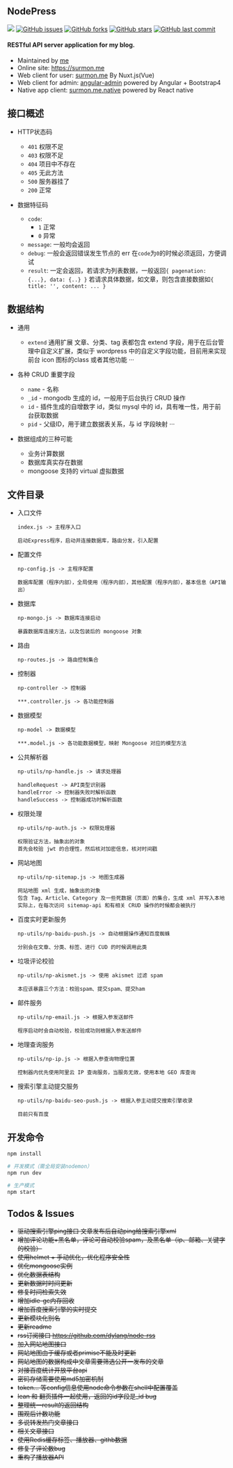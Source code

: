 ## NodePress

[![](https://badge.juejin.im/entry/58a5f22c8d6d810057c8f0a5/likes.svg?style=flat-square)](https://juejin.im/entry/58a5f22c8d6d810057c8f0a5/detail)
[![GitHub issues](https://img.shields.io/github/issues/surmon-china/nodepress.svg?style=flat-square)](https://github.com/surmon-china/nodepress/issues)
[![GitHub forks](https://img.shields.io/github/forks/surmon-china/nodepress.svg?style=flat-square)](https://github.com/surmon-china/nodepress/network)
[![GitHub stars](https://img.shields.io/github/stars/surmon-china/nodepress.svg?style=flat-square)](https://github.com/surmon-china/nodepress/stargazers)
[![GitHub last commit](https://img.shields.io/github/last-commit/google/skia.svg?style=flat-square)](https://github.com/surmon-china/nodepress)

#### RESTful API server application for my blog.

- Maintained by [me](mailto://surmon@foxmail.com)
- Online site: https://surmon.me
- Web client for user: [surmon.me](https://github.com/surmon-china/surmon.me) By Nuxt.js(Vue)
- Web client for admin: [angular-admin](https://github.com/surmon-china/angular-admin) powered by Angular + Bootstrap4
- Native app client: [surmon.me.native](https://github.com/surmon-china/surmon.me.native) powered by React native


## 接口概述

  - HTTP状态码
    * `401` 权限不足
    * `403` 权限不足
    * `404` 项目中不存在
    * `405` 无此方法
    * `500` 服务器挂了
    * `200` 正常

  - 数据特征码
    * `code`:
        * `1` 正常
        * `0` 异常
    * `message`:
        一般均会返回
    * `debug`:
        一般会返回错误发生节点的 err
        在`code`为`0`的时候必须返回，方便调试
    * `result`:
        一定会返回，若请求为列表数据，一般返回`{ pagenation: {...}, data: {..} }`
        若请求具体数据，如文章，则包含直接数据如`{ title: '', content: ... }`


## 数据结构

  - 通用
    * `extend` 通用扩展
        文章、分类、tag 表都包含 extend 字段，用于在后台管理中自定义扩展，类似于 wordpress 中的自定义字段功能，目前用来实现前台 icon 图标的class 或者其他功能
    ···


  - 各种 CRUD 重要字段
    * `name`         - 名称
    * `_id`          - mongodb 生成的 id，一般用于后台执行 CRUD 操作
    * `id`           - 插件生成的自增数字 id，类似 mysql 中的 id，具有唯一性，用于前台获取数据
    * `pid`          - 父级ID，用于建立数据表关系，与 id 字段映射
    ···

  - 数据组成的三种可能
    + 业务计算数据
    + 数据库真实存在数据
    + mongoose 支持的 virtual 虚拟数据


## 文件目录

  - 入口文件

    ```
    index.js -> 主程序入口

    启动Express程序，启动并连接数据库，路由分发，引入配置
    ```

  - 配置文件

    ```
    np-config.js -> 主程序配置

    数据库配置（程序内部），全局使用（程序内部），其他配置（程序内部），基本信息（API输出）
    ```

  - 数据库

    ```
    np-mongo.js -> 数据库连接启动

    暴露数据库连接方法，以及包装后的 mongoose 对象
    ```

  - 路由

    ```
    np-routes.js -> 路由控制集合
    ```

  - 控制器

    ```
    np-controller -> 控制器

    ***.controller.js -> 各功能控制器
    ```

  - 数据模型

    ```
    np-model -> 数据模型

    ***.model.js -> 各功能数据模型，映射 Mongoose 对应的模型方法
    ```

  - 公共解析器

    ```
    np-utils/np-handle.js -> 请求处理器

    handleRequest -> API类型识别器
    handleError -> 控制器失败时解析函数
    handleSuccess -> 控制器成功时解析函数
    ```

  - 权限处理

    ```
    np-utils/np-auth.js -> 权限处理器
    
    权限验证方法，抽象出的对象
    首先会校验 jwt 的合理性，然后核对加密信息，核对时间戳
    ```
    
  - 网站地图

    ```
    np-utils/np-sitemap.js -> 地图生成器
    
    网站地图 xml 生成，抽象出的对象
    包含 Tag、Article、Category 及一些死数据（页面）的集合，生成 xml 并写入本地
    实际上，在每次访问 sitemap-api 和有相关 CRUD 操作的时候都会被执行
    ```

  - 百度实时更新服务

    ```
    np-utils/np-baidu-push.js -> 自动根据操作通知百度蜘蛛
    
    分别会在文章、分类、标签、进行 CUD 的时候调用此类
    ```

  - 垃圾评论校验

    ```
    np-utils/np-akismet.js -> 使用 akismet 过滤 spam
    
    本应该暴露三个方法：校验spam、提交spam、提交ham
    ```

  - 邮件服务

    ```
    np-utils/np-email.js -> 根据入参发送邮件
    
    程序启动时会自动校验，校验成功则根据入参发送邮件
    ```
    
  - 地理查询服务
  
    ```
    np-utils/np-ip.js -> 根据入参查询物理位置
    
    控制器内优先使用阿里云 IP 查询服务，当服务无效，使用本地 GEO 库查询
    ```
    
  - 搜索引擎主动提交服务
  
    ```
    np-utils/np-baidu-seo-push.js -> 根据入参主动提交搜索引擎收录
    
    目前只有百度
    ```


## 开发命令

```bash
npm install

# 开发模式（需全局安装nodemon）
npm run dev

# 生产模式
npm start
```

## Todos & Issues

- ~~驱动搜索引擎ping接口 文章发布后自动ping给搜索引擎xml~~
- ~~增加评论功能+黑名单，评论可自动校验spam，及黑名单（ip、邮箱、关键字的校验）~~
- ~~使用helmet + 手动优化，优化程序安全性~~
- ~~优化mongoose实例~~
- ~~优化数据表结构~~
- ~~更新数据时时间更新~~
- ~~修复时间检索失效~~
- ~~增加idle-gc内存回收~~
- ~~增加百度搜索引擎的实时提交~~
- ~~更新模块化别名~~
- ~~更新readme~~
- ~~rss订阅接口 https://github.com/dylang/node-rss~~
- ~~加入网站地图接口~~
- ~~网站地图由于缓存或者primise不能及时更新~~
- ~~网站地图的数据构成中文章需要筛选公开一发布的文章~~
- ~~对接百度统计开放平台api~~
- ~~密码存储需要使用md5加密机制~~
- ~~token... 等config信息使用node命令参数在shell中配置覆盖~~
- ~~lean 和 翻页插件一起使用，返回的id字段是_id bug~~
- ~~整理统一result的返回结构~~
- ~~围观后计数功能~~
- ~~多说转发热门文章接口~~
- ~~相关文章接口~~
- ~~使用Redis缓存标签、播放器、githb数据~~
- ~~修复了评论数bug~~
- ~~重构了播放器API~~
